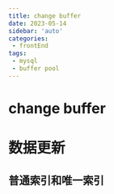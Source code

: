 ```yaml
---
title: change buffer
date: 2023-05-14
sidebar: 'auto'
categories:
 - frontEnd
tags:
 - mysql
 - buffer pool
---
```


# change buffer

# 数据更新

## 普通索引和唯一索引

